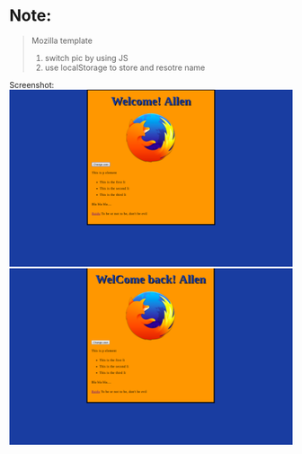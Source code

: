 # Note:
> Mozilla template
> 1. switch pic by using JS
> 2. use localStorage to store and resotre name

Screenshot:
![shot1](./Screenshot/1.png)
![shot2](./Screenshot/2.png)
